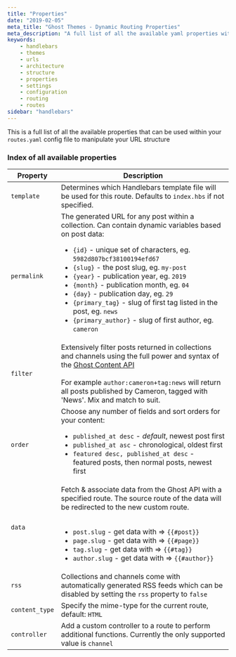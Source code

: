 ```yaml
---
title: "Properties"
date: "2019-02-05"
meta_title: "Ghost Themes - Dynamic Routing Properties"
meta_description: "A full list of all the available yaml properties within Ghost's routes.yaml configuration settings file, and how to use them correctly."
keywords:
    - handlebars
    - themes
    - urls
    - architecture
    - structure
    - properties
    - settings
    - configuration
    - routing
    - routes
sidebar: "handlebars"
---
```


This is a full list of all the available properties that can be used within your `routes.yaml` config file to manipulate your URL structure

### Index of all available properties

|Property|Description|
|--------|-----------|
|`template`|Determines which Handlebars template file will be used for this route. Defaults to `index.hbs` if not specified.|
|`permalink`|The generated URL for any post within a collection. Can contain dynamic variables based on post data:<ul><li>`{id}` - unique set of characters, eg. `5982d807bcf38100194efd67`</li><li>`{slug}` - the post slug, eg. `my-post`</li><li>`{year}` - publication year, eg. `2019`</li><li>`{month}` - publication month, eg. `04`</li><li>`{day}` - publication day, eg. `29`</li><li>`{primary_tag}` - slug of first tag listed in the post, eg. `news`</li><li>`{primary_author}` - slug of first author, eg. `cameron`</li></ul>|
|`filter`|Extensively filter posts returned in collections and channels using the full power and syntax of the [Ghost Content API](/api/content/#filtering)<br><br>For example `author:cameron+tag:news` will return all posts published by Cameron, tagged with 'News'. Mix and match to suit.|
|`order`|Choose any number of fields and sort orders for your content:<ul><li>`published_at desc` - *default*, newest post first</li><li>`published_at asc` - chronological, oldest first</li><li>`featured desc, published_at desc` -<br>featured posts, then normal posts, newest first</li></ul>|
|`data`|Fetch & associate data from the Ghost API with a specified route. The source route of the data will be redirected to the new custom route. <br><br><ul><li>`post.slug` - get data with => `{{#post}}`</li><li>`page.slug` - get data with => `{{#page}}`</li><li>`tag.slug` - get data with => `{{#tag}}`</li><li>`author.slug` - get data with => `{{#author}}`</li></ul>|
|`rss`|Collections and channels come with automatically generated RSS feeds which can be disabled by setting the `rss` property to `false`|
|`content_type`|Specify the mime-type for the current route, default: `HTML`|
|`controller`|Add a custom controller to a route to perform additional functions. Currently the only supported value is `channel`|
